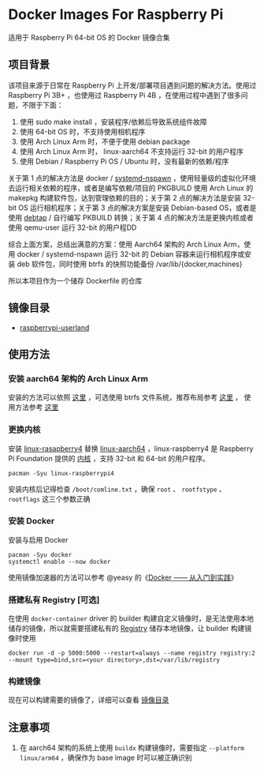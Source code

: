 # Docker Images For Raspberry Pi

适用于 Raspberry Pi 64-bit OS 的 Docker 镜像合集

## 项目背景

该项目来源于日常在 Raspberry Pi 上开发/部署项目遇到问题的解决方法。使用过 Raspberry Pi 3B+ ，也使用过 Raspberry Pi 4B ，在使用过程中遇到了很多问题，不限于下面：

1. 使用 sudo make install ，安装程序/依赖后导致系统组件故障
2. 使用 64-bit OS 时，不支持使用相机程序
3. 使用 Arch Linux Arm 时，不便于使用 debian package
4. 使用 Arch Linux Arm 时， linux-aarch64 不支持运行 32-bit 的用户程序
5. 使用 Debian / Raspberry Pi OS / Ubuntu 时，没有最新的依赖/程序

关于第 1 点的解决方法是 docker / [systemd-nspawn](https://wiki.archlinux.org/title/Systemd-nspawn) ，使用轻量级的虚拟化环境去运行相关依赖的程序，或者是编写依赖/项目的 PKGBUILD 使用 Arch Linux 的 makepkg 构建软件包，达到管理依赖的目的；关于第 2 点的解决方法是安装 32-bit OS 运行相机程序；关于第 3 点的解决方案是安装 Debian-based OS，或者是使用 [debtap](https://github.com/helixarch/debtap) / 自行编写 PKBUILD 转换；关于第 4 点的解决方法是更换内核或者使用 qemu-user 运行 32-bit 的用户程DD

综合上面方案，总结出满意的方案：使用 Aarch64 架构的 Arch Linux Arm，使用 docker / systemd-nspawn 运行 32-bit 的 Debian 容器来运行相机程序或安装 deb 软件包，同时使用 btrfs 的快照功能备份 /var/lib/{docker,machines} 

所以本项目作为一个储存 Dockerfile 的仓库

## 镜像目录

- [raspberrypi-userland](docker/raspberrypi-userland/README.md)

## 使用方法

### 安装 aarch64 架构的 Arch Linux Arm 

安装的方法可以依照 [这里](https://archlinuxarm.org/platforms/armv8/broadcom/raspberry-pi-4) ，可选使用 btrfs 文件系统，推荐布局参考 [这里](https://wiki.archlinux.org/title/Snapper#Suggested_filesystem_layout)  ， 使用方法参考 [这里](https://wiki.archlinux.org/title/Btrfs) 

### 更换内核

安装 [linux-rasapberry4](https://archlinuxarm.org/packages/aarch64/linux-raspberrypi4) 替换 [linux-aarch64](https://archlinuxarm.org/packages/aarch64/linux-aarch64) ，linux-raspberry4 是 Raspberry Pi Foundation 提供的 [内核](https://github.com/raspberrypi/linux) ，支持 32-bit 和 64-bit 的用户程序。

```
pacman -Syu linux-raspberrypi4
```

安装内核后记得检查 `/boot/comline.txt` ，确保 `root` 、 `rootfstype` 、 `rootflags` 这三个参数正确

### 安装 Docker

安装与启用 Docker

```
pacman -Syu docker
systemctl enable --now docker
```

使用镜像加速器的方法可以参考 @yeasy 的《[Docker —— 从入门到实践](https://yeasy.gitbook.io/docker_practice/install/mirror)》

### 搭建私有 Registry [可选]

在使用 `docker-container` driver 的 builder 构建自定义镜像时，是无法使用本地储存的镜像，所以就需要搭建私有的 [Registry](https://hub.docker.com/_/registry) 储存本地镜像，让 builder 构建镜像时使用

```
docker run -d -p 5000:5000 --restart=always --name registry registry:2 --mount type=bind,src=<your directory>,dst=/var/lib/registry
```

### 构建镜像

现在可以构建需要的镜像了，详细可以查看 [镜像目录](#镜像目录) 

## 注意事项

1. 在 aarch64 架构的系统上使用 `buildx` 构建镜像时，需要指定 `--platform linux/arm64` ，确保作为 base image 时可以被正确识别